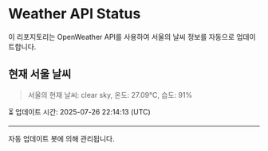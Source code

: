 
# Weather API Status

이 리포지토리는 OpenWeather API를 사용하여 서울의 날씨 정보를 자동으로 업데이트합니다.

## 현재 서울 날씨
> 서울의 현재 날씨: clear sky, 온도: 27.09°C, 습도: 91%

⏳ 업데이트 시간: 2025-07-26 22:14:13 (UTC)

---
자동 업데이트 봇에 의해 관리됩니다.
